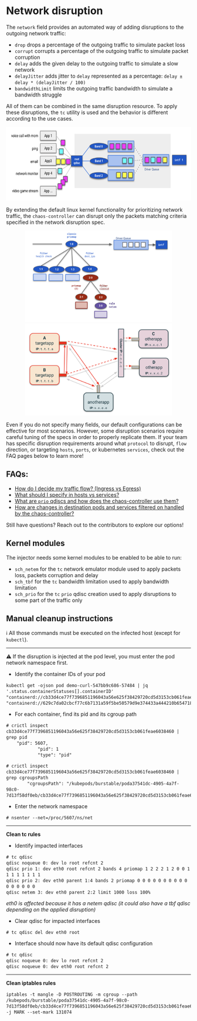 # Network disruption

The `network` field provides an automated way of adding disruptions to the outgoing network traffic:

* `drop` drops a percentage of the outgoing traffic to simulate packet loss
* `corrupt` corrupts a percentage of the outgoing traffic to simulate packet corruption
* `delay` adds the given delay to the outgoing traffic to simulate a slow network
* `delayJitter` adds jitter to `delay` represented as a percentage: `delay ± delay * (delayJitter / 100)`
* `bandwidthLimit` limits the outgoing traffic bandwidth to simulate a bandwidth struggle

All of them can be combined in the same disruption resource. To apply these disruptions, the `tc` utility is used and the behavior is different according to the use cases.

<p align="center"><kbd>
    <img src="../docs/img/network_prio/pfifo.png" height=200 width=650 />
</kbd></p>

By extending the default linux kernel functionality for prioritizing network traffic, the `chaos-controller` can disrupt only the packets matching criteria specified in the network disruption spec.

<p align="center">
    <kbd>
        <img src="../docs/img/network_prio/traditional_notation.png" height=250 width=400 />
    </kbd>
    <kbd>
        <img src="../docs/img/network_hosts/generic.png" height=250 width=400 />
    </kbd>
</p>

Even if you do not specify many fields, our default configurations can be effective for most scenarios. However, some disruption scenarios require careful tuning of the specs in order to properly replicate them. 
If your team has specific disruption requirements around what `protocol` to disrupt, `flow` direction, or targeting `hosts`, `ports`, or kubernetes `services`, check out the FAQ pages below to learn more!


## FAQs:

* [How do I decide my traffic flow? (Ingress vs Egress)](/docs/network_disruption/flow.md)
* [What should I specify in hosts vs services?](/docs/network_disruption/hosts-and-services.md)
* [What are `prio` qdiscs and how does the chaos-controller use them?](/docs/network_disruption/prio.md)
* [How are changes in destination pods and services filtered on handled by the chaos-controller?](/docs/changes_handling.md#network-disruption-dynamic-service-resolution)

Still have questions? Reach out to the contributors to explore our options!

## Kernel modules

The injector needs some kernel modules to be enabled to be able to run:

* `sch_netem` for the `tc` network emulator module used to apply packets loss, packets corruption and delay
* `sch_tbf` for the `tc` bandwidth limitation used to apply bandwidth limitation
* `sch_prio` for the `tc` `prio` qdisc creation used to apply disruptions to some part of the traffic only

## Manual cleanup instructions

:information_source: All those commands must be executed on the infected host (except for `kubectl`).

---

:warning: If the disruption is injected at the pod level, you must enter the pod network namespace first.

* Identify the container IDs of your pod

```
kubectl get -ojson pod demo-curl-547bb9c686-57484 | jq '.status.containerStatuses[].containerID'
"containerd://cb33d4ce77f7396851196043a56e625f38429720cd5d3153cb061feae6038460"
"containerd://629c7da02cbcf77c6b7131a59f5be50579d9e374433a444210b6547186dd5f0d"
```

* For each container, find its pid and its cgroup path

```
# crictl inspect cb33d4ce77f7396851196043a56e625f38429720cd5d3153cb061feae6038460 | grep pid
    "pid": 5607,
            "pid": 1
            "type": "pid"
```

```
# crictl inspect cb33d4ce77f7396851196043a56e625f38429720cd5d3153cb061feae6038460 | grep cgroupsPath
        "cgroupsPath": "/kubepods/burstable/poda37541dc-4905-4a7f-98c0-7d13f58df0eb/cb33d4ce77f7396851196043a56e625f38429720cd5d3153cb061feae6038460",
```

* Enter the network namespace

```
# nsenter --net=/proc/5607/ns/net
```

---

**Clean tc rules**

* Identify impacted interfaces

```
# tc qdisc
qdisc noqueue 0: dev lo root refcnt 2
qdisc prio 1: dev eth0 root refcnt 2 bands 4 priomap 1 2 2 2 1 2 0 0 1 1 1 1 1 1 1 1
qdisc prio 2: dev eth0 parent 1:4 bands 2 priomap 0 0 0 0 0 0 0 0 0 0 0 0 0 0 0 0
qdisc netem 3: dev eth0 parent 2:2 limit 1000 loss 100%
```
*eth0 is affected because it has a netem qdisc (it could also have a tbf qdisc depending on the applied disruption)*

* Clear qdisc for impacted interfaces

```
# tc qdisc del dev eth0 root
```

* Interface should now have its default qdisc configuration

```
# tc qdisc
qdisc noqueue 0: dev lo root refcnt 2
qdisc noqueue 0: dev eth0 root refcnt 2
```

---

**Clean iptables rules**

```
iptables -t mangle -D POSTROUTING -m cgroup --path /kubepods/burstable/poda37541dc-4905-4a7f-98c0-7d13f58df0eb/cb33d4ce77f7396851196043a56e625f38429720cd5d3153cb061feae6038460 -j MARK --set-mark 131074
```
